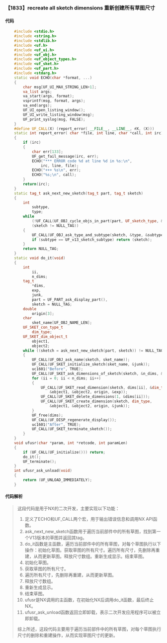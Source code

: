 ### 【1833】recreate all sketch dimensions 重新创建所有草图尺寸

#### 代码

```cpp
    #include <stdio.h>  
    #include <string.h>  
    #include <stdlib.h>  
    #include <uf.h>  
    #include <uf_ui.h>  
    #include <uf_obj.h>  
    #include <uf_object_types.h>  
    #include <uf_sket.h>  
    #include <uf_part.h>  
    #include <stdarg.h>  
    static void ECHO(char *format, ...)  
    {  
        char msg[UF_UI_MAX_STRING_LEN+1];  
        va_list args;  
        va_start(args, format);  
        vsprintf(msg, format, args);  
        va_end(args);  
        UF_UI_open_listing_window();  
        UF_UI_write_listing_window(msg);  
        UF_print_syslog(msg, FALSE);  
    }  
    #define UF_CALL(X) (report_error( __FILE__, __LINE__, #X, (X)))  
    static int report_error( char *file, int line, char *call, int irc)  
    {  
        if (irc)  
        {  
            char err[133];  
            UF_get_fail_message(irc, err);  
            ECHO("*** ERROR code %d at line %d in %s:\n",  
                irc, line, file);  
            ECHO("+++ %s\n", err);  
            ECHO("%s;\n", call);  
        }  
        return(irc);  
    }  
    static tag_t ask_next_new_sketch(tag_t part, tag_t sketch)  
    {  
        int  
            subtype,  
            type;  
        while  
            (!UF_CALL(UF_OBJ_cycle_objs_in_part(part, UF_sketch_type, &sketch)) &&  
            (sketch != NULL_TAG))  
        {  
            UF_CALL(UF_OBJ_ask_type_and_subtype(sketch, &type, &subtype));  
            if (subtype == UF_v13_sketch_subtype) return (sketch);  
        }  
        return NULL_TAG;  
    }  
    static void do_it(void)  
    {  
        int  
            ii,  
            n_dims;  
        tag_t  
            *dims,  
            exp,  
            junk,  
            part = UF_PART_ask_display_part(),  
            sketch = NULL_TAG;  
        double  
            origin[3];  
        char  
            sket_name[UF_OBJ_NAME_LEN];  
        UF_SKET_con_type_t  
            dim_type;  
        UF_SKET_dim_object_t  
            object1,  
            object2;  
        while ((sketch = ask_next_new_sketch(part, sketch)) != NULL_TAG)  
        {  
            UF_CALL(UF_OBJ_ask_name(sketch, sket_name));  
            UF_CALL(UF_SKET_initialize_sketch(sket_name, &junk));  
            uc1601("Before", TRUE);  
            UF_CALL(UF_SKET_ask_dimensions_of_sketch(sketch, &n_dims, &dims));  
            for (ii = 0; ii < n_dims; ii++)  
            {  
                UF_CALL(UF_SKET_read_dimension(sketch, dims[ii], &dim_type,  
                    &object1, &object2, origin, &exp));  
                UF_CALL(UF_SKET_delete_dimensions(1, &dims[ii]));  
                UF_CALL(UF_SKET_create_dimension(sketch, dim_type,  
                    &object1, &object2, origin, &junk));  
            }  
            UF_free(dims);  
            UF_CALL(UF_DISP_regenerate_display());  
            uc1601("After", TRUE);  
            UF_CALL(UF_SKET_terminate_sketch());  
        }  
    }  
    void ufusr(char *param, int *retcode, int paramLen)  
    {  
        if (UF_CALL(UF_initialize())) return;  
        do_it();  
        UF_terminate();  
    }  
    int ufusr_ask_unload(void)  
    {  
        return (UF_UNLOAD_IMMEDIATELY);  
    }

```

#### 代码解析

> 这段代码是用于NX的二次开发，主要实现以下功能：
>
> 1. 定义了ECHO和UF_CALL两个宏，用于输出错误信息和调用NX API函数。
> 2. ask_next_new_sketch函数用于遍历当前部件中的所有草图，找到第一个V13版本的草图并返回其tag。
> 3. do_it函数是主函数，遍历当前部件中的所有草图，对每个草图执行以下操作：初始化草图。获取草图的所有尺寸。遍历所有尺寸，先删除再重建，从而更新草图。释放尺寸数组。重新生成显示。结束草图。
> 4. 初始化草图。
> 5. 获取草图的所有尺寸。
> 6. 遍历所有尺寸，先删除再重建，从而更新草图。
> 7. 释放尺寸数组。
> 8. 重新生成显示。
> 9. 结束草图。
> 10. ufusr是NX调用的主函数，在初始化NX后调用do_it函数，最后终止NX。
> 11. ufusr_ask_unload函数返回立即卸载，表示二次开发应用程序可以被立即卸载。
>
> 综上所述，这段代码主要用于遍历当前部件中的所有草图，对每个草图执行尺寸的删除和重建操作，从而实现草图尺寸的更新。
>
